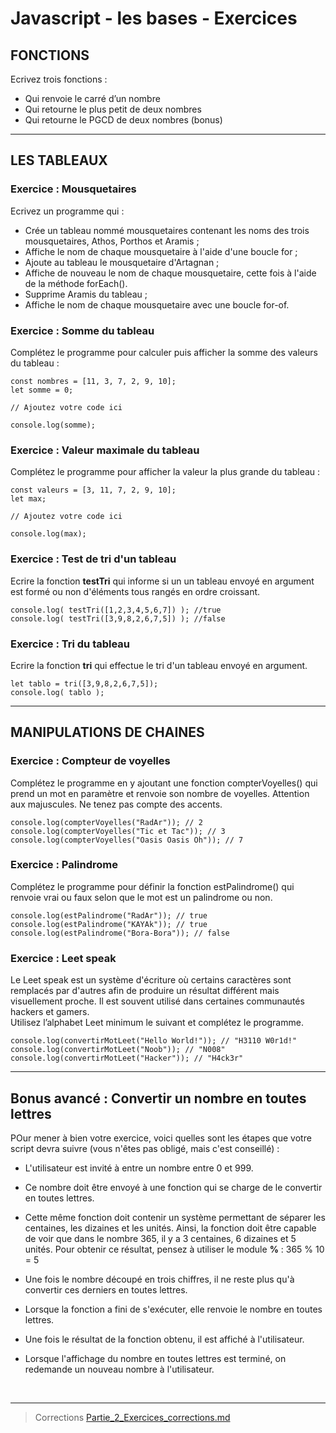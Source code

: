 # Javascript - les bases - Exercices

## FONCTIONS

Ecrivez trois fonctions :

- Qui renvoie le carré d’un nombre
- Qui retourne le plus petit de deux nombres
- Qui retourne le PGCD de deux nombres (bonus)

<hr/>

## LES TABLEAUX

### Exercice : Mousquetaires

Ecrivez un programme qui :

- Crée un tableau nommé mousquetaires contenant les noms des trois mousquetaires, Athos, Porthos et Aramis ;
- Affiche le nom de chaque mousquetaire à l'aide d'une boucle for ;
- Ajoute au tableau le mousquetaire d'Artagnan ;
- Affiche de nouveau le nom de chaque mousquetaire, cette fois à l'aide de la méthode forEach().
- Supprime Aramis du tableau ;
- Affiche le nom de chaque mousquetaire avec une boucle for-of.


### Exercice : Somme du tableau

Complétez le programme pour calculer puis afficher la somme des valeurs du tableau :

    const nombres = [11, 3, 7, 2, 9, 10];
    let somme = 0;

    // Ajoutez votre code ici

    console.log(somme);

### Exercice : Valeur maximale du tableau

Complétez le programme pour afficher la valeur la plus grande du tableau :

    const valeurs = [3, 11, 7, 2, 9, 10];
    let max;

    // Ajoutez votre code ici

    console.log(max);

### Exercice : Test de tri d'un tableau

Ecrire la fonction **testTri** qui informe si un un tableau envoyé en argument est formé ou non d'éléments tous rangés en ordre croissant.

    console.log( testTri([1,2,3,4,5,6,7]) ); //true
    console.log( testTri([3,9,8,2,6,7,5]) ); //false

### Exercice : Tri du tableau

Ecrire la fonction **tri** qui effectue le tri d'un tableau envoyé en argument.

    let tablo = tri([3,9,8,2,6,7,5]);
    console.log( tablo );

<hr/>

## MANIPULATIONS DE CHAINES

### Exercice : Compteur de voyelles

Complétez le programme en y ajoutant une fonction compterVoyelles() qui prend un mot en paramètre et renvoie son nombre de voyelles. Attention aux majuscules. Ne tenez pas compte des accents.

    console.log(compterVoyelles("RadAr")); // 2
    console.log(compterVoyelles("Tic et Tac")); // 3
    console.log(compterVoyelles("Oasis Oasis Oh")); // 7

### Exercice : Palindrome

Complétez le programme pour définir la fonction estPalindrome() qui renvoie vrai ou faux selon que le mot est un palindrome ou non.

    console.log(estPalindrome("RadAr")); // true
    console.log(estPalindrome("KAYAk")); // true
    console.log(estPalindrome("Bora-Bora")); // false

### Exercice : Leet speak

Le Leet speak est un système d'écriture où certains caractères sont remplacés par d'autres afin de produire un  résultat différent mais visuellement proche. Il est souvent utilisé dans certaines communautés hackers et gamers. <br/>
Utilisez l’alphabet Leet minimum le suivant et complétez le programme.

    console.log(convertirMotLeet("Hello World!")); // "H3110 W0r1d!"
    console.log(convertirMotLeet("Noob")); // "N008"
    console.log(convertirMotLeet("Hacker")); // "H4ck3r"

<hr/>

## Bonus avancé : Convertir un nombre en toutes lettres

POur mener à bien votre exercice, voici quelles sont les étapes que votre script devra suivre (vous n'êtes pas obligé, mais c'est conseillé) :

- L'utilisateur est invité à entre un nombre entre 0 et 999.

- Ce nombre doit être envoyé à une fonction qui se charge de le convertir en toutes lettres.

- Cette même fonction doit contenir un système permettant de séparer les centaines, les dizaines et les unités. Ainsi, la fonction doit être capable de voir que dans le nombre 365, il y a 3 centaines, 6 dizaines et 5 unités. Pour obtenir ce résultat, pensez à utiliser le module **%** : 365 % 10 = 5

- Une fois le nombre découpé en trois chiffres, il ne reste plus qu'à convertir ces derniers en toutes lettres.

- Lorsque la fonction a fini de s'exécuter, elle renvoie le nombre en toutes lettres.

- Une fois le résultat de la fonction obtenu, il est affiché à l'utilisateur.

- Lorsque l'affichage du nombre en toutes lettres est terminé, on redemande un nouveau nombre à l'utilisateur.

<br/>
<hr/>

> Corrections [Partie_2_Exercices_corrections.md](Partie_2_Exercices_corrections.md)
